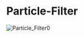 # Particle-Filter

![Particle_Filter0](https://user-images.githubusercontent.com/46284863/95923871-18bebc80-0dbf-11eb-9c8b-70844a487e15.png)
